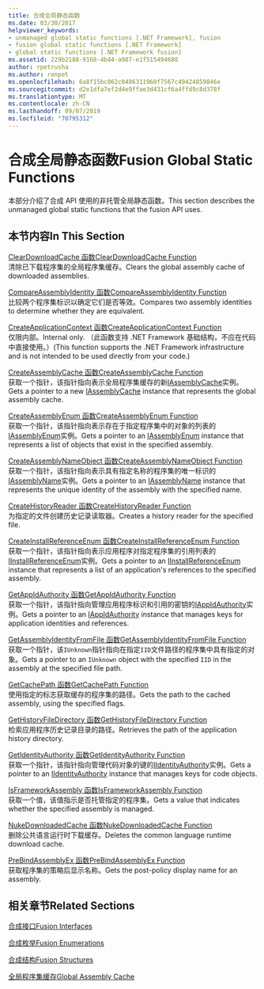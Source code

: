 ```yaml
---
title: 合成全局静态函数
ms.date: 03/30/2017
helpviewer_keywords:
- unmanaged global static functions [.NET Framework], fusion
- fusion global static functions [.NET Framework]
- global static functions [.NET Framework fusion]
ms.assetid: 229b2188-9168-4b44-a987-e1f515494688
author: rpetrusha
ms.author: ronpet
ms.openlocfilehash: 6a8f15bc862c0486311960f7567c49424859846e
ms.sourcegitcommit: d2e1dfa7ef2d4e9ffae3d431cf6a4ffd9c8d378f
ms.translationtype: MT
ms.contentlocale: zh-CN
ms.lasthandoff: 09/07/2019
ms.locfileid: "70795312"
---
```

# <a name="fusion-global-static-functions"></a><span data-ttu-id="3b98e-102">合成全局静态函数</span><span class="sxs-lookup"><span data-stu-id="3b98e-102">Fusion Global Static Functions</span></span>
<span data-ttu-id="3b98e-103">本部分介绍了合成 API 使用的非托管全局静态函数。</span><span class="sxs-lookup"><span data-stu-id="3b98e-103">This section describes the unmanaged global static functions that the fusion API uses.</span></span>  
  
## <a name="in-this-section"></a><span data-ttu-id="3b98e-104">本节内容</span><span class="sxs-lookup"><span data-stu-id="3b98e-104">In This Section</span></span>  
 [<span data-ttu-id="3b98e-105">ClearDownloadCache 函数</span><span class="sxs-lookup"><span data-stu-id="3b98e-105">ClearDownloadCache Function</span></span>](cleardownloadcache-function.md)  
 <span data-ttu-id="3b98e-106">清除已下载程序集的全局程序集缓存。</span><span class="sxs-lookup"><span data-stu-id="3b98e-106">Clears the global assembly cache of downloaded assemblies.</span></span>  
  
 [<span data-ttu-id="3b98e-107">CompareAssemblyIdentity 函数</span><span class="sxs-lookup"><span data-stu-id="3b98e-107">CompareAssemblyIdentity Function</span></span>](compareassemblyidentity-function.md)  
 <span data-ttu-id="3b98e-108">比较两个程序集标识以确定它们是否等效。</span><span class="sxs-lookup"><span data-stu-id="3b98e-108">Compares two assembly identities to determine whether they are equivalent.</span></span>  
  
 [<span data-ttu-id="3b98e-109">CreateApplicationContext 函数</span><span class="sxs-lookup"><span data-stu-id="3b98e-109">CreateApplicationContext Function</span></span>](createapplicationcontext-function.md)  
 <span data-ttu-id="3b98e-110">仅限内部。</span><span class="sxs-lookup"><span data-stu-id="3b98e-110">Internal only.</span></span> <span data-ttu-id="3b98e-111">（此函数支持 .NET Framework 基础结构，不应在代码中直接使用。）</span><span class="sxs-lookup"><span data-stu-id="3b98e-111">(This function supports the .NET Framework infrastructure and is not intended to be used directly from your code.)</span></span>  
  
 [<span data-ttu-id="3b98e-112">CreateAssemblyCache 函数</span><span class="sxs-lookup"><span data-stu-id="3b98e-112">CreateAssemblyCache Function</span></span>](createassemblycache-function.md)  
 <span data-ttu-id="3b98e-113">获取一个指针，该指针指向表示全局程序集缓存的新[IAssemblyCache](iassemblycache-interface.md)实例。</span><span class="sxs-lookup"><span data-stu-id="3b98e-113">Gets a pointer to a new [IAssemblyCache](iassemblycache-interface.md) instance that represents the global assembly cache.</span></span>  
  
 [<span data-ttu-id="3b98e-114">CreateAssemblyEnum 函数</span><span class="sxs-lookup"><span data-stu-id="3b98e-114">CreateAssemblyEnum Function</span></span>](createassemblyenum-function.md)  
 <span data-ttu-id="3b98e-115">获取一个指针，该指针指向表示存在于指定程序集中的对象的列表的[IAssemblyEnum](iassemblyenum-interface.md)实例。</span><span class="sxs-lookup"><span data-stu-id="3b98e-115">Gets a pointer to an [IAssemblyEnum](iassemblyenum-interface.md) instance that represents a list of objects that exist in the specified assembly.</span></span>  
  
 [<span data-ttu-id="3b98e-116">CreateAssemblyNameObject 函数</span><span class="sxs-lookup"><span data-stu-id="3b98e-116">CreateAssemblyNameObject Function</span></span>](createassemblynameobject-function.md)  
 <span data-ttu-id="3b98e-117">获取一个指针，该指针指向表示具有指定名称的程序集的唯一标识的[IAssemblyName](iassemblyname-interface.md)实例。</span><span class="sxs-lookup"><span data-stu-id="3b98e-117">Gets a pointer to an [IAssemblyName](iassemblyname-interface.md) instance that represents the unique identity of the assembly with the specified name.</span></span>  
  
 [<span data-ttu-id="3b98e-118">CreateHistoryReader 函数</span><span class="sxs-lookup"><span data-stu-id="3b98e-118">CreateHistoryReader Function</span></span>](createhistoryreader-function.md)  
 <span data-ttu-id="3b98e-119">为指定的文件创建历史记录读取器。</span><span class="sxs-lookup"><span data-stu-id="3b98e-119">Creates a history reader for the specified file.</span></span>  
  
 [<span data-ttu-id="3b98e-120">CreateInstallReferenceEnum 函数</span><span class="sxs-lookup"><span data-stu-id="3b98e-120">CreateInstallReferenceEnum Function</span></span>](createinstallreferenceenum-function.md)  
 <span data-ttu-id="3b98e-121">获取一个指针，该指针指向表示应用程序对指定程序集的引用列表的[IInstallReferenceEnum](iinstallreferenceenum-interface.md)实例。</span><span class="sxs-lookup"><span data-stu-id="3b98e-121">Gets a pointer to an [IInstallReferenceEnum](iinstallreferenceenum-interface.md) instance that represents a list of an application's references to the specified assembly.</span></span>  
  
 [<span data-ttu-id="3b98e-122">GetAppIdAuthority 函数</span><span class="sxs-lookup"><span data-stu-id="3b98e-122">GetAppIdAuthority Function</span></span>](getappidauthority-function.md)  
 <span data-ttu-id="3b98e-123">获取一个指针，该指针指向管理应用程序标识和引用的密钥的[IAppIdAuthority](iappidauthority-interface.md)实例。</span><span class="sxs-lookup"><span data-stu-id="3b98e-123">Gets a pointer to an [IAppIdAuthority](iappidauthority-interface.md) instance that manages keys for application identities and references.</span></span>  
  
 [<span data-ttu-id="3b98e-124">GetAssemblyIdentityFromFile 函数</span><span class="sxs-lookup"><span data-stu-id="3b98e-124">GetAssemblyIdentityFromFile Function</span></span>](getassemblyidentityfromfile-function.md)  
 <span data-ttu-id="3b98e-125">获取一个指针，该`IUnknown`指针指向在指定`IID`文件路径的程序集中具有指定的对象。</span><span class="sxs-lookup"><span data-stu-id="3b98e-125">Gets a pointer to an `IUnknown` object with the specified `IID` in the assembly at the specified file path.</span></span>  
  
 [<span data-ttu-id="3b98e-126">GetCachePath 函数</span><span class="sxs-lookup"><span data-stu-id="3b98e-126">GetCachePath Function</span></span>](getcachepath-function.md)  
 <span data-ttu-id="3b98e-127">使用指定的标志获取缓存的程序集的路径。</span><span class="sxs-lookup"><span data-stu-id="3b98e-127">Gets the path to the cached assembly, using the specified flags.</span></span>  
  
 [<span data-ttu-id="3b98e-128">GetHistoryFileDirectory 函数</span><span class="sxs-lookup"><span data-stu-id="3b98e-128">GetHistoryFileDirectory Function</span></span>](gethistoryfiledirectory-function.md)  
 <span data-ttu-id="3b98e-129">检索应用程序历史记录目录的路径。</span><span class="sxs-lookup"><span data-stu-id="3b98e-129">Retrieves the path of the application history directory.</span></span>  
  
 [<span data-ttu-id="3b98e-130">GetIdentityAuthority 函数</span><span class="sxs-lookup"><span data-stu-id="3b98e-130">GetIdentityAuthority Function</span></span>](getidentityauthority-function.md)  
 <span data-ttu-id="3b98e-131">获取一个指针，该指针指向管理代码对象的键的[IIdentityAuthority](iidentityauthority-interface.md)实例。</span><span class="sxs-lookup"><span data-stu-id="3b98e-131">Gets a pointer to an [IIdentityAuthority](iidentityauthority-interface.md) instance that manages keys for code objects.</span></span>  
  
 [<span data-ttu-id="3b98e-132">IsFrameworkAssembly 函数</span><span class="sxs-lookup"><span data-stu-id="3b98e-132">IsFrameworkAssembly Function</span></span>](isframeworkassembly-function.md)  
 <span data-ttu-id="3b98e-133">获取一个值，该值指示是否托管指定的程序集。</span><span class="sxs-lookup"><span data-stu-id="3b98e-133">Gets a value that indicates whether the specified assembly is managed.</span></span>  
  
 [<span data-ttu-id="3b98e-134">NukeDownloadedCache 函数</span><span class="sxs-lookup"><span data-stu-id="3b98e-134">NukeDownloadedCache Function</span></span>](nukedownloadedcache-function.md)  
 <span data-ttu-id="3b98e-135">删除公共语言运行时下载缓存。</span><span class="sxs-lookup"><span data-stu-id="3b98e-135">Deletes the common language runtime download cache.</span></span>  
  
 [<span data-ttu-id="3b98e-136">PreBindAssemblyEx 函数</span><span class="sxs-lookup"><span data-stu-id="3b98e-136">PreBindAssemblyEx Function</span></span>](prebindassemblyex-function.md)  
 <span data-ttu-id="3b98e-137">获取程序集的策略后显示名称。</span><span class="sxs-lookup"><span data-stu-id="3b98e-137">Gets the post-policy display name for an assembly.</span></span>  
  
## <a name="related-sections"></a><span data-ttu-id="3b98e-138">相关章节</span><span class="sxs-lookup"><span data-stu-id="3b98e-138">Related Sections</span></span>  
 [<span data-ttu-id="3b98e-139">合成接口</span><span class="sxs-lookup"><span data-stu-id="3b98e-139">Fusion Interfaces</span></span>](fusion-interfaces.md)  
  
 [<span data-ttu-id="3b98e-140">合成枚举</span><span class="sxs-lookup"><span data-stu-id="3b98e-140">Fusion Enumerations</span></span>](fusion-enumerations.md)  
  
 [<span data-ttu-id="3b98e-141">合成结构</span><span class="sxs-lookup"><span data-stu-id="3b98e-141">Fusion Structures</span></span>](fusion-structures.md)  
  
 [<span data-ttu-id="3b98e-142">全局程序集缓存</span><span class="sxs-lookup"><span data-stu-id="3b98e-142">Global Assembly Cache</span></span>](../../app-domains/gac.md)
